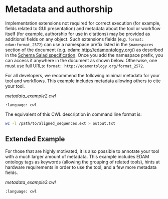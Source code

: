 # Metadata and authorship

Implementation extensions not required for correct execution (for example,
fields related to GUI presentation) and metadata about the tool or workflow
itself (for example, authorship for use in citations) may be provided as
additional fields on any object. Such extensions fields (e.g. `format: edam:format_2572`)
can use a namespace prefix listed in the `$namespaces` section of the document
(e.g. edam: http://edamontology.org/) as described in the [Schema Salad specification][schema-salad].
Once you add the namespace prefix, you can access it anywhere in the document as shown below.
Otherwise, one must use full URLs: `format: http://edamontology.org/format_2572`.


For all developers, we recommend the following minimal metadata for your tool
and workflows. This example includes metadata allowing others to cite your tool.

*metadata_example2.cwl*

```{literalinclude} /_includes/cwl/17-metadata/metadata_example2.cwl
:language: cwl
```

The equivalent of this CWL description in command line format is:

```bash
wc -l /path/to/aligned_sequences.ext > output.txt
```

## Extended Example

For those that are highly motivated, it is also possible to annotate your tool
with a much larger amount of metadata. This example includes EDAM ontology tags
as keywords (allowing the grouping of related tools), hints at hardware
requirements in order to use the tool, and a few more metadata fields.

*metadata_example3.cwl*

```{literalinclude} /_includes/cwl/17-metadata/metadata_example3.cwl
:language: cwl
```

[schema-salad]: https://www.commonwl.org/v1.0/SchemaSalad.html#Explicit_context
